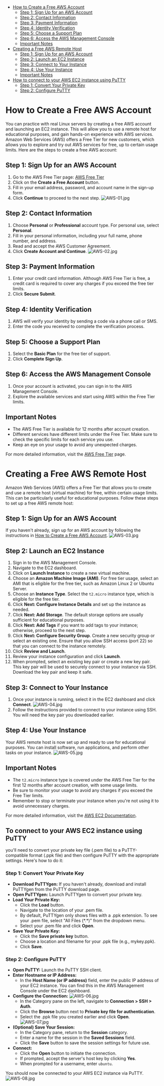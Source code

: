 - [How to Create a Free AWS Account](#how-to-create-a-free-aws-account)
    - [Step 1: Sign Up for an AWS Account](#step-1-sign-up-for-an-aws-account)
    - [Step 2: Contact Information](#step-2-contact-information)
    - [Step 3: Payment Information](#step-3-payment-information)
    - [Step 4: Identity Verification](#step-4-identity-verification)
    - [Step 5: Choose a Support Plan](#step-5-choose-a-support-plan)
    - [Step 6: Access the AWS Management Console](#step-6-access-the-aws-management-console)
    - [Important Notes](#important-notes)
- [Creating a Free AWS Remote Host](#creating-a-free-aws-remote-host)
    - [Step 1: Sign Up for an AWS Account](#step-1-sign-up-for-an-aws-account-1)
    - [Step 2: Launch an EC2 Instance](#step-2-launch-an-ec2-instance)
    - [Step 3: Connect to Your Instance](#step-3-connect-to-your-instance)
    - [Step 4: Use Your Instance](#step-4-use-your-instance)
    - [Important Notes](#important-notes-1)
- [How to connect to your AWS EC2 instance using PuTTY](#to-connect-to-your-aws-ec2-instance-using-putty)
    - [Step 1: Convert Your Private Key](#step-1-convert-your-private-key)
    - [Step 2: Configure PuTTY](#step-2-configure-putty)


# How to Create a Free AWS Account

You can practice with real Linux servers by creating a free AWS account and launching an EC2 instance. This will allow you to use a remote host for educational purposes, and gain hands-on experience with AWS services.
Amazon Web Services (AWS) offers a Free Tier for new customers, which allows you to explore and try out AWS services for free, up to certain usage limits. Here are the steps to create a free AWS account:

## Step 1: Sign Up for an AWS Account

1. Go to the AWS Free Tier page: [AWS Free Tier](https://aws.amazon.com/free/)
2. Click on the **Create a Free Account** button.
3. Fill in your email address, password, and account name in the sign-up form.
4. Click **Continue** to proceed to the next step.
![AWS-01.jpg](resources%2FAWS-01.jpg)
## Step 2: Contact Information

1. Choose **Personal** or **Professional** account type. For personal use, select **Personal**.
2. Fill in your personal information, including your full name, phone number, and address.
3. Read and accept the AWS Customer Agreement.
4. Click **Create Account and Continue**.
![AWS-02.jpg](resources%2FAWS-02.jpg)
## Step 3: Payment Information

1. Enter your credit card information. Although AWS Free Tier is free, a credit card is required to cover any charges if you exceed the free tier limits.
2. Click **Secure Submit**.

## Step 4: Identity Verification

1. AWS will verify your identity by sending a code via a phone call or SMS.
2. Enter the code you received to complete the verification process.

## Step 5: Choose a Support Plan

1. Select the **Basic Plan** for the free tier of support.
2. Click **Complete Sign Up**.

## Step 6: Access the AWS Management Console

1. Once your account is activated, you can sign in to the AWS Management Console.
2. Explore the available services and start using AWS within the Free Tier limits.

## Important Notes

- The AWS Free Tier is available for 12 months after account creation.
- Different services have different limits under the Free Tier. Make sure to check the specific limits for each service you use.
- Keep an eye on your usage to avoid any unexpected charges.

For more detailed information, visit the [AWS Free Tier](https://aws.amazon.com/free/) page.

# Creating a Free AWS Remote Host

Amazon Web Services (AWS) offers a Free Tier that allows you to create and use a remote host (virtual machine) for free, within certain usage limits. This can be particularly useful for educational purposes. Follow these steps to set up a free AWS remote host:

## Step 1: Sign Up for an AWS Account

If you haven't already, sign up for an AWS account by following the instructions in [How to Create a Free AWS Account](#how-to-create-a-free-aws-account).
![AWS-03.jpg](resources%2FAWS-03.jpg)
## Step 2: Launch an EC2 Instance

1. Sign in to the AWS Management Console.
2. Navigate to the EC2 dashboard.
3. Click on **Launch Instance** to create a new virtual machine.
4. Choose an **Amazon Machine Image (AMI)**. For free tier usage, select an AMI that is eligible for the free tier, such as Amazon Linux 2 or Ubuntu Server.
5. Choose an **Instance Type**. Select the `t2.micro` instance type, which is eligible for the free tier.
6. Click **Next: Configure Instance Details** and set up the instance as needed.
7. Click **Next: Add Storage**. The default storage options are usually sufficient for educational purposes.
8. Click **Next: Add Tags** if you want to add tags to your instance; otherwise, proceed to the next step.
9. Click **Next: Configure Security Group**. Create a new security group or select an existing one. Ensure that you allow SSH access (port 22) so that you can connect to the instance remotely.
10. Click **Review and Launch**.
11. Review your instance configuration and click **Launch**.
12. When prompted, select an existing key pair or create a new key pair. This key pair will be used to securely connect to your instance via SSH. Download the key pair and keep it safe.

## Step 3: Connect to Your Instance

1. Once your instance is running, select it in the EC2 dashboard and click **Connect**.
![AWS-04.jpg](resources%2FAWS-04.jpg)
2. Follow the instructions provided to connect to your instance using SSH. You will need the key pair you downloaded earlier.

## Step 4: Use Your Instance

Your AWS remote host is now set up and ready to use for educational purposes. You can install software, run applications, and perform other tasks on your instance.
![AWS-05.jpg](resources%2FAWS-05.jpg)
## Important Notes

- The `t2.micro` instance type is covered under the AWS Free Tier for the first 12 months after account creation, with some usage limits.
- Be sure to monitor your usage to avoid any charges if you exceed the Free Tier limits.
- Remember to stop or terminate your instance when you're not using it to avoid unnecessary charges.

For more detailed information, visit the [AWS EC2 Documentation](https://docs.aws.amazon.com/ec2/index.html).

## To connect to your AWS EC2 instance using PuTTY
 you'll need to convert your private key file (.pem file) to a PuTTY-compatible format (.ppk file) and then configure PuTTY with the appropriate settings. Here's how to do it:

### Step 1: Convert Your Private Key
- **Download PuTTYgen:** If you haven't already, download and install PuTTYgen from the PuTTY download page.
- **Open PuTTYgen:** Launch PuTTYgen to convert your private key.
- **Load Your Private Key:**
    - Click the **Load** button.
    - Navigate to the location of your .pem file.
    - By default, PuTTYgen only shows files with a .ppk extension. To see your .pem file, select "All Files (\*.\*)" from the dropdown menu.
    - Select your .pem file and click **Open**.
- **Save Your Private Key:**
    - Click the **Save private key** button.
    - Choose a location and filename for your .ppk file (e.g., mykey.ppk).
    - Click **Save**.

### Step 2: Configure PuTTY
- **Open PuTTY:** Launch the PuTTY SSH client.
- **Enter Hostname or IP Address:**
    - In the **Host Name (or IP address)** field, enter the public IP address of your EC2 instance. You can find this in the AWS Management Console under the EC2 dashboard.
- **Configure the Connection:**
![AWS-06.jpg](resources%2FAWS-06.jpg)
    - In the Category pane on the left, navigate to **Connection > SSH > Auth**.
    - Click the **Browse** button next to **Private key file for authentication**.
    - Select the .ppk file you created earlier and click **Open**.
 ![AWS-07.jpg](resources%2FAWS-07.jpg) 
- **(Optional) Save Your Session:**
    - In the Category pane, return to the **Session** category.
    - Enter a name for the session in the **Saved Sessions** field.
    - Click the **Save** button to save the session settings for future use.
- **Connect:**
    - Click the **Open** button to initiate the connection.
    - If prompted, accept the server's host key by clicking **Yes**.
    - When prompted for a username, enter `ubuntu`.

You should now be connected to your AWS EC2 instance via PuTTY.
![AWS-08.jpg](resources%2FAWS-08.jpg)
